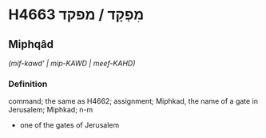 # H4663 מִפְקָד / מפקד

## Miphqâd

_(mif-kawd' | mip-KAWD | meef-KAHD)_

### Definition

command; the same as H4662; assignment; Miphkad, the name of a gate in Jerusalem; Miphkad; n-m

- one of the gates of Jerusalem
